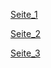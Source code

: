 [Seite_1](https://github.com/DoreenStoewe/stoewe.github.io/blob/master/docs/1.md)

[Seite_2](https://github.com/DoreenStoewe/stoewe.github.io/blob/master/docs/2.md)

[Seite_3](https://github.com/DoreenStoewe/stoewe.github.io/blob/master/docs/3.md)
